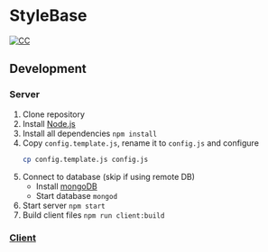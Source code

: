 # StyleBase

[![CC](https://img.shields.io/badge/Conventional%20Commits-1.0.0-green.svg)](https://conventionalcommits.org)

## Development

### Server

1. Clone repository
1. Install [Node.js](https://nodejs.org/en/download/package-manager/)
1. Install all dependencies `npm install`
1. Copy `config.template.js`, rename it to `config.js` and configure
   ```sh
   cp config.template.js config.js
   ```
1. Connect to database (skip if using remote DB)
   - Install [mongoDB](https://www.mongodb.com/download-center/community)
   - Start database `mongod`
1. Start server `npm start`
1. Build client files `npm run client:build`

### [Client](./client/README.md)
